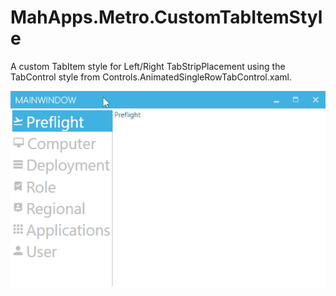 # MahApps.Metro.CustomTabItemStyle

A custom TabItem style for Left/Right TabStripPlacement using the TabControl style from Controls.AnimatedSingleRowTabControl.xaml.

![](./mahapps_tableft.gif)